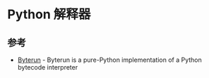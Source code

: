 # Python 解释器

## 参考

* [Byterun](https://github.com/aosabook/500lines/tree/master/interpreter) - Byterun is a pure-Python implementation of a Python bytecode interpreter